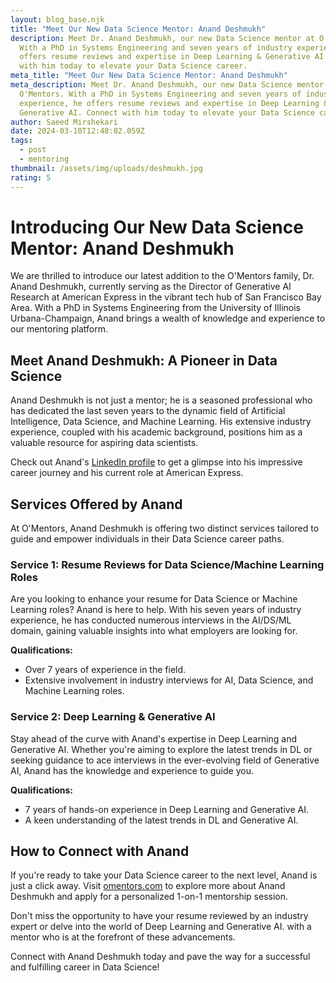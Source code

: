 ```yaml
---
layout: blog_base.njk
title: "Meet Our New Data Science Mentor: Anand Deshmukh"
description: Meet Dr. Anand Deshmukh, our new Data Science mentor at O'Mentors.
  With a PhD in Systems Engineering and seven years of industry experience, he
  offers resume reviews and expertise in Deep Learning & Generative AI. Connect
  with him today to elevate your Data Science career.
meta_title: "Meet Our New Data Science Mentor: Anand Deshmukh"
meta_description: Meet Dr. Anand Deshmukh, our new Data Science mentor at
  O'Mentors. With a PhD in Systems Engineering and seven years of industry
  experience, he offers resume reviews and expertise in Deep Learning &
  Generative AI. Connect with him today to elevate your Data Science career.
author: Saeed Mirshekari
date: 2024-03-10T12:48:02.059Z
tags:
  - post
  - mentoring
thumbnail: /assets/img/uploads/deshmukh.jpg
rating: 5
---
```

# Introducing Our New Data Science Mentor: Anand Deshmukh

We are thrilled to introduce our latest addition to the O'Mentors family, Dr. Anand Deshmukh, currently serving as the Director of Generative AI Research at American Express in the vibrant tech hub of San Francisco Bay Area. With a PhD in Systems Engineering from the University of Illinois Urbana-Champaign, Anand brings a wealth of knowledge and experience to our mentoring platform.

## Meet Anand Deshmukh: A Pioneer in Data Science

Anand Deshmukh is not just a mentor; he is a seasoned professional who has dedicated the last seven years to the dynamic field of Artificial Intelligence, Data Science, and Machine Learning. His extensive industry experience, coupled with his academic background, positions him as a valuable resource for aspiring data scientists.

Check out Anand's [LinkedIn profile](https://www.linkedin.com/in/ananddeshmukh/) to get a glimpse into his impressive career journey and his current role at American Express.

## Services Offered by Anand

At O'Mentors, Anand Deshmukh is offering two distinct services tailored to guide and empower individuals in their Data Science career paths.

### Service 1: Resume Reviews for Data Science/Machine Learning Roles

Are you looking to enhance your resume for Data Science or Machine Learning roles? Anand is here to help. With his seven years of industry experience, he has conducted numerous interviews in the AI/DS/ML domain, gaining valuable insights into what employers are looking for.

**Qualifications:**
- Over 7 years of experience in the field.
- Extensive involvement in industry interviews for AI, Data Science, and Machine Learning roles.

### Service 2: Deep Learning & Generative AI

Stay ahead of the curve with Anand's expertise in Deep Learning and Generative AI. Whether you're aiming to explore the latest trends in DL or seeking guidance to ace interviews in the ever-evolving field of Generative AI, Anand has the knowledge and experience to guide you.

**Qualifications:**
- 7 years of hands-on experience in Deep Learning and Generative AI.
- A keen understanding of the latest trends in DL and Generative AI.

## How to Connect with Anand

If you're ready to take your Data Science career to the next level, Anand is just a click away. Visit [omentors.com](https://www.omentors.com/) to explore more about Anand Deshmukh and apply for a personalized 1-on-1 mentorship session.

Don't miss the opportunity to have your resume reviewed by an industry expert or delve into the world of Deep Learning and Generative AI. with a mentor who is at the forefront of these advancements.

Connect with Anand Deshmukh today and pave the way for a successful and fulfilling career in Data Science!